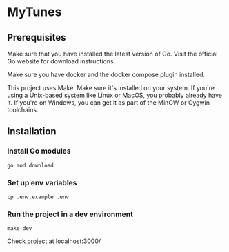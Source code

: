 # MyTunes 

## Prerequisites
Make sure that you have installed the latest version of Go. Visit the official Go website for download instructions.

Make sure you have docker and the docker compose plugin installed. 

This project uses Make. Make sure it's installed on your system. If you're using a Unix-based system like Linux or MacOS, you probably already have it. If you're on Windows, you can get it as part of the MinGW or Cygwin toolchains.

## Installation

### Install Go modules
```
go mod download
```

### Set up env variables
```
cp .env.example .env
```

### Run the project in a dev environment
```
make dev
```

Check project at localhost:3000/

